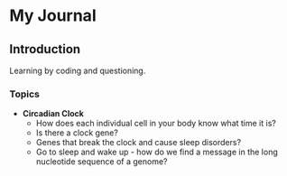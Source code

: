 # My Journal

## Introduction
Learning by coding and questioning.

### Topics

- **Circadian Clock**
  - How does each individual cell in your body know what time it is?
  - Is there a clock gene?
  - Genes that break the clock and cause sleep disorders?
  - Go to sleep and wake up - how do we find a message in the long nucleotide sequence of a genome?
